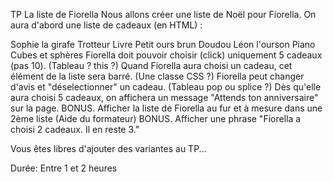 TP La liste de Fiorella
Nous allons créer une liste de Noël pour Fiorella. On aura d'abord une liste de cadeaux (en HTML) :

Sophie la girafe
Trotteur
Livre
Petit ours brun
Doudou
Léon l'ourson
Piano
Cubes et sphères
Fiorella doit pouvoir choisir (click) uniquement 5 cadeaux (pas 10). (Tableau ? this ?)
Quand Fiorella aura choisi un cadeau, cet élément de la liste sera barré. (Une classe CSS ?)
Fiorella peut changer d'avis et "déselectionner" un cadeau. (Tableau pop ou splice ?)
Dès qu'elle aura choisi 5 cadeaux, on affichera un message "Attends ton anniversaire" sur la page.
BONUS. Afficher la liste de Fiorella au fur et à mesure dans une 2ème liste (Aide du formateur) BONUS. Afficher une phrase "Fiorella a choisi 2 cadeaux. Il en reste 3."

Vous êtes libres d'ajouter des variantes au TP...

Durée: Entre 1 et 2 heures
